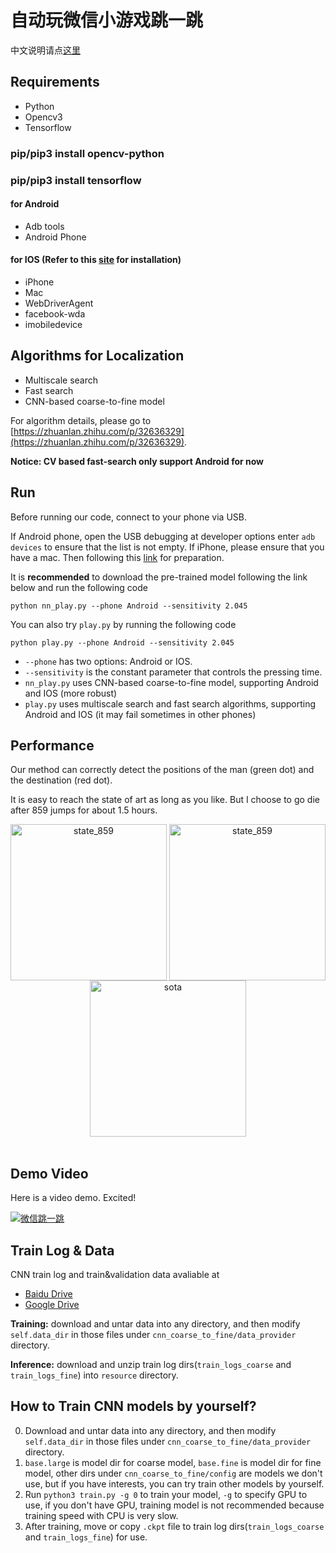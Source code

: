 # 自动玩微信小游戏跳一跳

中文说明请点[这里](https://github.com/Prinsphield/Wechat_AutoJump/blob/master/readme_cn.md)

## Requirements

- Python
- Opencv3
- Tensorflow
### pip/pip3 install opencv-python
### pip/pip3 install tensorflow

#### for Android

- Adb tools
- Android Phone

#### for IOS (Refer to this [site](https://testerhome.com/topics/7220) for installation)

- iPhone
- Mac
- WebDriverAgent
- facebook-wda
- imobiledevice

## Algorithms for Localization

- Multiscale search
- Fast search
- CNN-based coarse-to-fine model

For algorithm details, please go to [https://zhuanlan.zhihu.com/p/32636329](https://zhuanlan.zhihu.com/p/32636329).

**Notice: CV based fast-search only support Android for now**

## Run

Before running our code, connect to your phone via USB.

If Android phone, open the USB debugging at developer options enter `adb devices` to ensure that the list is not empty.
If iPhone, please ensure that you have a mac. Then following this [link](https://testerhome.com/topics/7220) for preparation.

It is **recommended** to download the pre-trained model following the link below and run the following code

	python nn_play.py --phone Android --sensitivity 2.045

You can also try `play.py` by running the following code

	python play.py --phone Android --sensitivity 2.045

- `--phone` has two options: Android or IOS.
- `--sensitivity` is the constant parameter that controls the pressing time.
- `nn_play.py` uses CNN-based coarse-to-fine model, supporting Android and IOS (more robust)
- `play.py` uses multiscale search and fast search algorithms, supporting Android and IOS (it may fail sometimes in other phones)

## Performance

Our method can correctly detect the positions of the man (green dot) and the destination (red dot).

It is easy to reach the state of art as long as you like.
But I choose to go die after 859 jumps for about 1.5 hours.

<div align="center">
<img align="center" src="resource/state_859.png" width="250" alt="state_859">
<img align="center" src="resource/state_859_res.png" width="250" alt="state_859">
<img align="center" src="resource/sota.png" width="250" alt="sota">
</div>
<br/>

## Demo Video

Here is a video demo. Excited!

[![微信跳一跳](https://img.youtube.com/vi/OeTI2Kx8Ehc/0.jpg)](https://youtu.be/OeTI2Kx8Ehc "自动玩微信小游戏跳一跳")

## Train Log & Data

CNN train log and train&validation data avaliable at
- [Baidu Drive](https://pan.baidu.com/s/1c2rrlra)
- [Google Drive](https://drive.google.com/drive/folders/1tCUf2krzMpkQh_RJL02x0z__4j7MaUI4?usp=sharing)

**Training:** download and untar data into any directory, and then modify `self.data_dir` in those files under `cnn_coarse_to_fine/data_provider` directory.

**Inference:** download and unzip train log dirs(`train_logs_coarse` and `train_logs_fine`) into `resource` directory.

## How to Train CNN models by yourself?

0. Download and untar data into any directory, and then modify `self.data_dir` in those files under `cnn_coarse_to_fine/data_provider` directory.
0. `base.large` is model dir for coarse model, `base.fine` is model dir for fine model, other dirs under `cnn_coarse_to_fine/config` are models we don't use, but if you have interests, you can try train other models by yourself.
0. Run `python3 train.py -g 0` to train your model, `-g` to specify GPU to use, if you don't have GPU, training model is not recommended because training speed with CPU is very slow.
0. After training, move or copy `.ckpt` file to train log dirs(`train_logs_coarse` and `train_logs_fine`) for use.

